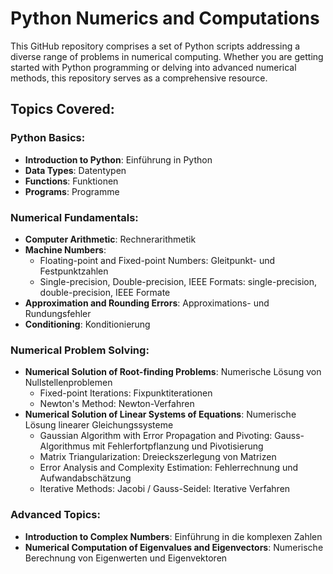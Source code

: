 # Python Numerics and Computations

This GitHub repository comprises a set of Python scripts addressing a diverse range of problems in numerical computing. Whether you are getting started with Python programming or delving into advanced numerical methods, this repository serves as a comprehensive resource.

## Topics Covered:

### Python Basics:
- **Introduction to Python**: Einführung in Python
- **Data Types**: Datentypen
- **Functions**: Funktionen
- **Programs**: Programme

### Numerical Fundamentals:
- **Computer Arithmetic**: Rechnerarithmetik
- **Machine Numbers**:
  - Floating-point and Fixed-point Numbers: Gleitpunkt- und Festpunktzahlen
  - Single-precision, Double-precision, IEEE Formats: single-precision, double-precision, IEEE Formate
- **Approximation and Rounding Errors**: Approximations- und Rundungsfehler
- **Conditioning**: Konditionierung

### Numerical Problem Solving:
- **Numerical Solution of Root-finding Problems**: Numerische Lösung von Nullstellenproblemen
  - Fixed-point Iterations: Fixpunktiterationen
  - Newton's Method: Newton-Verfahren
- **Numerical Solution of Linear Systems of Equations**: Numerische Lösung linearer Gleichungssysteme
  - Gaussian Algorithm with Error Propagation and Pivoting: Gauss-Algorithmus mit Fehlerfortpflanzung und Pivotisierung
  - Matrix Triangularization: Dreieckszerlegung von Matrizen
  - Error Analysis and Complexity Estimation: Fehlerrechnung und Aufwandabschätzung
  - Iterative Methods: Jacobi / Gauss-Seidel: Iterative Verfahren

### Advanced Topics:
- **Introduction to Complex Numbers**: Einführung in die komplexen Zahlen
- **Numerical Computation of Eigenvalues and Eigenvectors**: Numerische Berechnung von Eigenwerten und Eigenvektoren